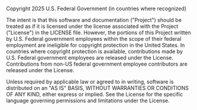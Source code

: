 Copyright 2025 U.S. Federal Government (in countries where recognized)

The intent is that this software and documentation ("Project") should be treated as if it is licensed under the license associated with the Project ("License") in the LICENSE file. However, the portions of this Project written by U.S. Federal government employees within the scope of their federal employment are ineligible for copyright protection in the United States. In countries where copyright protection is available, contributions made by U.S. Federal government employees are released under the License. Contributions from non-US federal government employee contributors are released under the License.

Unless required by applicable law or agreed to in writing, software is distributed on an "AS IS" BASIS, WITHOUT WARRANTIES OR CONDITIONS OF ANY KIND, either express or implied. See the License for the specific language governing permissions and limitations under the License.